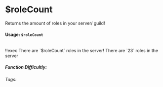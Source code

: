 # $roleCount
Returns the amount of roles in your server/ guild!

#### Usage: `$roleCount`
<br/>
<discord-messages>
	<discord-message :bot="false" role-color="#ffcc9a" author="Member">
		!!exec There are `$roleCount` roles in the server!
	</discord-message>
	<discord-message :bot="true" role-color="#0099ff" author="Custom Command" avatar="https://media.discordapp.net/avatars/725721249652670555/781224f90c3b841ba5b40678e032f74a.webp">
		There are `23` roles in the server
	</discord-message>
</discord-messages>

##### Function Difficultly: <Badge type="tip" text="Easy" vertical="middle" /> 
###### Tags: <Badge type="tip" text="role" vertical="middle" /> <Badge type="tip" text="count" vertical="middle" /> <Badge type="tip" text="amount of roles" vertical="middle" /> <Badge type="tip" text="return number" vertical="middle" />